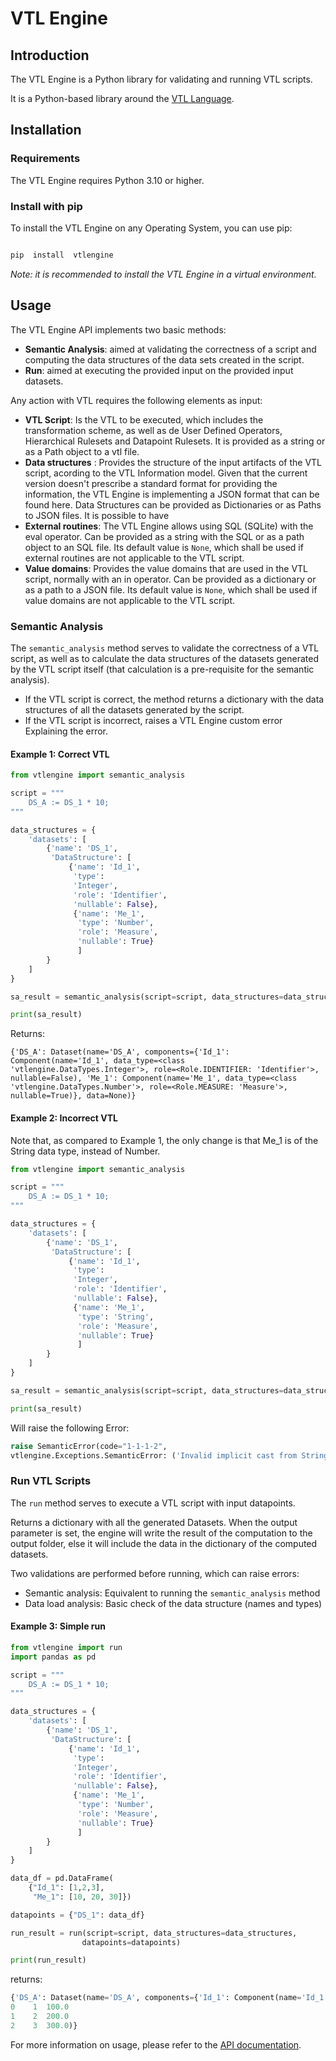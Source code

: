 
# VTL Engine

  

## Introduction

  

The VTL Engine is a Python library for validating and running VTL scripts.

It is a Python-based library around the [VTL Language](http://sdmx.org/?page_id=5096).

  

## Installation

  

### Requirements

  

The VTL Engine requires Python 3.10 or higher.

  

### Install with pip

To install the VTL Engine on any Operating System, you can use pip:

  

```bash

pip  install  vtlengine

```

  

*Note: it is recommended to install the VTL Engine in a virtual environment.*

  
  

## Usage

  

The VTL Engine API implements two basic methods:

 * **Semantic Analysis**: aimed at validating the correctness of a script and computing the data structures of the data sets created in the script.
 * **Run**: aimed at executing the provided input on the provided input datasets.

  Any action with VTL requires the following elements as input:
  
 * **VTL Script**: Is the VTL to be executed, which includes the transformation scheme, as well as de User Defined Operators, Hierarchical Rulesets and Datapoint Rulesets. It is provided as a string or as a Path object to a vtl file.
 * **Data structures** : Provides the structure of the input artifacts of the VTL script, acording to the VTL Information model. Given that the current version doesn't prescribe a standard format for providing the information, the VTL Engine is implementing a JSON format that can be found here. Data Structures can be provided as Dictionaries or as Paths to JSON files. It is possible to have 
 * **External routines**: The VTL Engine allows using SQL (SQLite) with the eval operator. Can be provided as a string with the SQL or as a path object to an SQL file. Its default value is `None`, which shall be used if external routines are not applicable to the VTL script.
 * **Value domains**: Provides the value domains that are used in the VTL script, normally with an in operator. Can be provided as a dictionary or as a path to a JSON file.   Its default value is `None`, which shall be used if value domains are not applicable to the VTL script.
 

### Semantic Analysis

The `semantic_analysis` method serves to validate the correctness of a VTL script, as well as to calculate the data structures of the datasets generated by the VTL script itself (that calculation is a pre-requisite for the semantic analysis).

* If the VTL script is correct, the method returns a dictionary with the data structures of all the datasets generated by the script.
* If the VTL script is incorrect, raises a VTL Engine custom error Explaining the error.
  

#### Example 1: Correct VTL

```python
from vtlengine import semantic_analysis

script = """
    DS_A := DS_1 * 10;
"""

data_structures = {
    'datasets': [
        {'name': 'DS_1',
         'DataStructure': [
             {'name': 'Id_1', 
              'type': 
              'Integer', 
              'role': 'Identifier', 
              'nullable': False},
              {'name': 'Me_1',
               'type': 'Number',
               'role': 'Measure',
               'nullable': True}
               ]
        }
    ]
}

sa_result = semantic_analysis(script=script, data_structures=data_structures)

print(sa_result)

```

Returns:

```
{'DS_A': Dataset(name='DS_A', components={'Id_1': Component(name='Id_1', data_type=<class 'vtlengine.DataTypes.Integer'>, role=<Role.IDENTIFIER: 'Identifier'>, nullable=False), 'Me_1': Component(name='Me_1', data_type=<class 'vtlengine.DataTypes.Number'>, role=<Role.MEASURE: 'Measure'>, nullable=True)}, data=None)}
```

#### Example 2: Incorrect VTL
Note that, as compared to Example 1, the only change is that Me_1 is of the String data type, instead of Number.

```python
from vtlengine import semantic_analysis

script = """
    DS_A := DS_1 * 10;
"""

data_structures = {
    'datasets': [
        {'name': 'DS_1',
         'DataStructure': [
             {'name': 'Id_1', 
              'type': 
              'Integer', 
              'role': 'Identifier', 
              'nullable': False},
              {'name': 'Me_1',
               'type': 'String',
               'role': 'Measure',
               'nullable': True}
               ]
        }
    ]
}

sa_result = semantic_analysis(script=script, data_structures=data_structures)

print(sa_result)

```  

Will raise the following Error:

``` python
raise SemanticError(code="1-1-1-2",
vtlengine.Exceptions.SemanticError: ('Invalid implicit cast from String and Integer to Number.', '1-1-1-2')
```


### Run VTL Scripts


The `run` method serves to execute a VTL script with input datapoints. 

Returns a dictionary with all the generated Datasets.
When the output parameter is set, the engine will write the result of the computation to the output folder, else it will include the data in the dictionary of the computed datasets.

Two validations are performed before running, which can raise errors:
* Semantic analysis: Equivalent to running the `semantic_analysis` method
* Data load analysis: Basic check of the data structure (names and types)

  
#### Example 3: Simple run
  

```python
from vtlengine import run
import pandas as pd

script = """
    DS_A := DS_1 * 10;
"""

data_structures = {
    'datasets': [
        {'name': 'DS_1',
         'DataStructure': [
             {'name': 'Id_1', 
              'type': 
              'Integer', 
              'role': 'Identifier', 
              'nullable': False},
              {'name': 'Me_1',
               'type': 'Number',
               'role': 'Measure',
               'nullable': True}
               ]
        }
    ]
}

data_df = pd.DataFrame(
    {"Id_1": [1,2,3],
     "Me_1": [10, 20, 30]})

datapoints = {"DS_1": data_df}

run_result = run(script=script, data_structures=data_structures,
                datapoints=datapoints)

print(run_result)
```

returns:

``` python
{'DS_A': Dataset(name='DS_A', components={'Id_1': Component(name='Id_1', data_type=<class 'vtlengine.DataTypes.Integer'>, role=<Role.IDENTIFIER: 'Identifier'>, nullable=False), 'Me_1': Component(name='Me_1', data_type=<class 'vtlengine.DataTypes.Number'>, role=<Role.MEASURE: 'Measure'>, nullable=True)}, data=  Id_1   Me_1
0    1  100.0
1    2  200.0
2    3  300.0)}
```

  

For more information on usage, please refer to the [API documentation](https://docs.vtlengine.meaningfuldata.eu/api.html).
